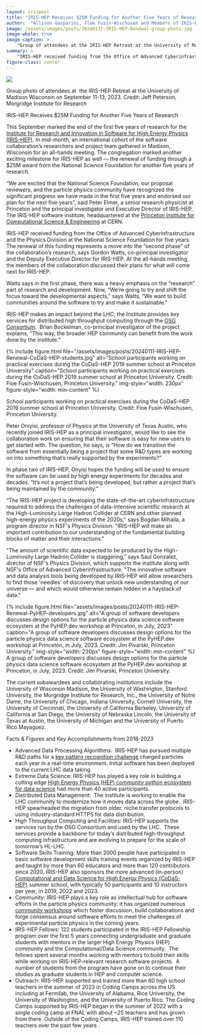 ```yaml
---
layout: irispost
title: "IRIS-HEP Receives $25M Funding for Another Five Years of Research"
author:  "Allison Gasparini, Floe Fusin-Wischusen and Members of IRIS-HEP"
image: /assets/images/posts/20240111-IRIS-HEP-Renewal-group-photo.jpg
image-whole: true
image-caption: >
    "Group of attendees at the IRIS-HEP Retreat at the University of Madison Wisconsin on September 11-13, 2023. Credit: Jeff Peterson, Morgridge Institute for Research"
summary: >
    "IRIS-HEP received funding from the Office of Advanced Cyberinfrastructure and the Physics Division at the National Science Foundation for five years."
figure-class: center
---
```


![](images/image1.jpg)

Group photo of attendees at  the IRIS-HEP Retreat at the University of Madison Wisconsin on September 11-13, 2023. Credit: Jeff Peterson, Morgridge Institute for Research  

IRIS-HEP Receives $25M Funding for Another Five Years of Research

This September marked the end of the first five years of research for the [Institute for Research and Innovation in Software for High Energy Physics (IRIS-HEP)](https://iris-hep.org/). In mid-month, an international cohort of the software collaboration’s researchers and project team gathered in Madison, Wisconsin for an all-hands meeting. The congregation marked another exciting milestone for IRIS-HEP as well — the renewal of funding through a $25M award from the National Science Foundation for another five years of research.

“We are excited that the National Science Foundation, our proposal reviewers, and the particle physics community have recognized the significant progress we have made in the first five years and endorsed our plan for the next five years”, said Peter Elmer, a senior research physicist at Princeton and the principal investigator and Executive Director of IRIS-HEP. The IRIS-HEP software institute, headquartered at the [Princeton Institute for Computational Science & Engineering](https://researchcomputing.princeton.edu/about/about-picscie) at CERN.

IRIS-HEP received funding from the Office of Advanced Cyberinfrastructure and the Physics Division at the National Science Foundation for five years. The renewal of this funding represents a move into the “second phase” of the collaboration’s research, says Gordon Watts, co-principal investigator and the Deputy Executive Director for IRIS-HEP. At the all-hands meeting, the members of the collaboration discussed their plans for what will come next for IRIS-HEP.

Watts says in the first phase, there was a heavy emphasis on the “research” part of research and development. Now, “We’re going to try and shift the focus toward the developmental aspects,” says Watts. “We want to build communities around the software to try and make it sustainable.”

IRIS-HEP makes an impact beyond the LHC; the Institute provides key services for distributed high throughput computing through the [OSG Consortium](https://osg-htc.org/).  Brian Bockelman, co-principal investigator of the project explains, “This way, the broader HEP community can benefit from the work done by the institute.”

{% include figure.html
    file="/assets/images/posts/20240111-IRIS-HEP-Renewal-CoDaS-HEP-students.jpg"
    alt="School participants working on practical exercises during the CoDaS-HEP 2019 summer school at Princeton University"
    caption="School participants working on practical exercises during the CoDaS-HEP 2019 summer school at Princeton University. Credit: Floe Fusin-Wischusen, Princeton University."
    img-style="width: 230px"
    figure-style="width: min-content"
%}

School participants working on practical exercises during the CoDaS-HEP 2019 summer school at Princeton University. Credit: Floe Fusin-Wischusen, Princeton University.

Peter Oniyisi, professor of Physics at the University of Texas Austin, who recently joined IRIS-HEP as a principal investigator, would like to see the collaboration work on ensuring that their software is easy for new users to get started with. The question, he says, is “How do we transition the software from essentially being a project that some R&D types are working on into something that’s really supported by the experiments?”

In phase two of IRIS-HEP, Onyisi hopes the funding will be used to ensure the software can be used by high energy experiments for decades and decades. “It’s not a project that’s being developed, but rather a project that’s being maintained by the community.”

"The IRIS-HEP project is developing the state-of-the-art cyberinfrastructure required to address the challenges of data-intensive scientific research at the High-Luminosity Large Hadron Collider at CERN and other planned high-energy physics experiments of the 2020s," says Bogdan Mihaila, a program director in NSF's Physics Division. "IRIS-HEP will make an important contribution to our understanding of the fundamental building blocks of matter and their interactions."

"The amount of scientific data expected to be produced by the High-Luminosity Large Hadron Collider is staggering," says Saul Gonzalez, director of NSF's Physics Division, which supports the institute along with NSF's Office of Advanced Cyberinfrastructure. "The innovative software and data analysis tools being developed by IRIS-HEP will allow researchers to find those 'needles' of discovery that unlock new understanding of our universe — and which would otherwise remain hidden in a haystack of data."

{% include figure.html
    file="assets/images/posts/20240111-IRIS-HEP-Renewal-PyHEP-developers.jpg"
    alt="A group of software developers discusses design options for the particle physics data science software ecosystem at the PyHEP.dev workshop at Princeton, in July, 2023"
    caption="A group of software developers discusses design options for the particle physics data science software ecosystem at the PyHEP.dev workshop at Princeton, in July, 2023. Credit: Jim Pivarski, Princeton University."
    img-style="width: 230px"
    figure-style="width: min-content"
%}
A group of software developers discusses design options for the particle physics data science software ecosystem at the PyHEP.dev workshop at Princeton, in July, 2023. Credit: Jim Pivarski, Princeton University.

The current subawardees and collaborating institutions include the University of Wisconsin Madison, the University of Washington, Stanford University, the Morgridge Institute for Research, Inc., the University of Notre Dame, the University of Chicago, Indiana University, Cornell University, the University of Cincinnati, the University of California Berkeley, University of California at San Diego, the University of Nebraska Lincoln, the University of Texas at Austin, the University of Michigan and the University of Puerto Rico Mayaguez.

Facts & Figures and Key Accomplishments from 2018-2023

*   Advanced Data Processing Algorithms:  IRIS-HEP has pursued multiple R&D paths for a [key pattern recognition challenge](https://indico.cern.ch/event/1103637/) charged particles each year in a real-time environment. Initial software has been deployed to the current LHC data taking.
*   Extreme Data Science: IRIS-HEP has played a key role in building a cutting edge [High Energy Physics (HEP) community python ecosystem for data science](https://scikit-hep.org) had more than 40 active participants.
*   Distributed Data Management:  The institute is working to enable the LHC community to modernize how it moves data across the globe.  IRIS-HEP spearheaded the migration from older, niche transfer protocols to using industry-standard HTTPS for data distribution.
*   High Throughput Computing and Facilities: IRIS-HEP supports the services run by the OSG Consortium and used by the LHC.  These services provide a backbone for today’s distributed high-throughput computing infrastructure and are evolving to prepare for the scale of tomorrow’s HL-LHC.
*   Software Skills Training: More than 2000 people have participated in basic software development skills training events organized by IRIS-HEP and taught by more than 60 educators and more than 120 contributors since 2020. IRIS-HEP also sponsors the more advanced (in-person) [Computational and Data Science for High Energy Physics (CoDaS-HEP)](https://codas-hep.org) summer school, with typically 50 participants and 10 instructors per year, in 2019, 2022 and 2023.
*   Community: IRIS-HEP plays a key role as intellectual hub for software efforts in the particle physics community: it has organized numerous [community workshops](https://iris-hep.org/events.html) which foster discussion, build collaborations and forge consensus around software efforts to meet the challenges of experimental particle physics in the coming years.
*   IRIS-HEP Fellows: 122 students participated in the IRIS-HEP Fellowship program over the first 5 years connecting undergraduate and graduate students with mentors in the larger High Energy Physics (HEP) community and the Computational/Data Science community.  The fellows spent several months working with mentors to build their skills while working on IRIS-HEP-relevant research software projects.  A number of students from the program have gone on to continue their studies as graduate students in HEP and computer science.  
*   Outreach: IRIS-HEP supported and trained more than 60 high school teachers in the summer of 2023 in Coding Camps across the US including at Fermilab, the University of Alabama, Rice University, the University of Washington, and the University of Puerto Rico. The Coding Camps supported by IRIS-HEP began in the summer of 2022 with a single coding camp at FNAL with about ~25 teachers and has grown from there. Outside of the Coding Camps, IRIS-HEP trained over 110 teachers over the past few years .
